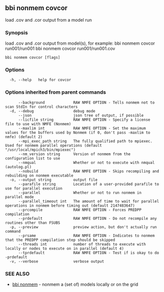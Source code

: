 ## bbi nonmem covcor

load .cov and .cor output from a model run

### Synopsis

load .cov and .cor output from model(s), for example: 
bbi nonmem covcor run001/run001
bbi nonmem covcor run001/run001.cov
 

```
bbi nonmem covcor [flags]
```

### Options

```
  -h, --help   help for covcor
```

### Options inherited from parent commands

```
      --background             RAW NMFE OPTION - Tells nonmem not to scan StdIn for control characters
  -d, --debug                  debug mode
      --json                   json tree of output, if possible
      --licfile string         RAW NMFE OPTION - Specify a license file to use with NMFE (Nonmem)
      --maxlim int             RAW NMFE OPTION - Set the maximum values for the buffers used by Nonmem (if 0, don't pass -maxlim to nmfe) (default 2)
      --mpi_exec_path string   The fully qualified path to mpiexec. Used for nonmem parallel operations (default "/usr/local/mpich3/bin/mpiexec")
      --nm_version string      Version of nonmem from the configuration list to use
      --nmqual                 Whether or not to execute with nmqual (autolog.pl)
      --nobuild                RAW NMFE OPTION - Skips recompiling and rebuilding on nonmem executable
  -o, --output string          output file
      --parafile string        Location of a user-provided parafile to use for parallel execution
      --parallel               Whether or not to run nonmem in parallel mode
      --parallel_timeout int   The amount of time to wait for parallel operations in nonmem before timing out (default 2147483647)
      --prcompile              RAW NMFE OPTION - Forces PREDPP compilation
      --prdefault              RAW NMFE OPTION - Do not recompile any routines other than FSUBS
  -p, --preview                preview action, but don't actually run command
      --prsame                 RAW NMFE OPTION - Indicates to nonmem that the PREDPP compilation step should be skipped
      --threads int            number of threads to execute with locally or nodes to execute on in parallel (default 4)
      --tprdefault             RAW NMFE OPTION - Test if is okay to do -prdefault
  -v, --verbose                verbose output
```

### SEE ALSO

* [bbi nonmem](bbi_nonmem.md)	 - nonmem a (set of) models locally or on the grid

